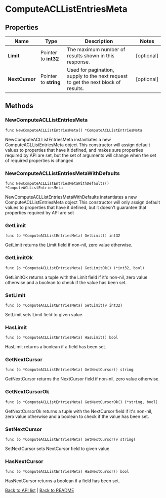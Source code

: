 # ComputeACLListEntriesMeta

## Properties

Name | Type | Description | Notes
------------ | ------------- | ------------- | -------------
**Limit** | Pointer to **int32** | The maximum number of results shown in this response. | [optional] 
**NextCursor** | Pointer to **string** | Used for pagination, supply to the next request to get the next block of results. | [optional] 

## Methods

### NewComputeACLListEntriesMeta

`func NewComputeACLListEntriesMeta() *ComputeACLListEntriesMeta`

NewComputeACLListEntriesMeta instantiates a new ComputeACLListEntriesMeta object
This constructor will assign default values to properties that have it defined,
and makes sure properties required by API are set, but the set of arguments
will change when the set of required properties is changed

### NewComputeACLListEntriesMetaWithDefaults

`func NewComputeACLListEntriesMetaWithDefaults() *ComputeACLListEntriesMeta`

NewComputeACLListEntriesMetaWithDefaults instantiates a new ComputeACLListEntriesMeta object
This constructor will only assign default values to properties that have it defined,
but it doesn't guarantee that properties required by API are set

### GetLimit

`func (o *ComputeACLListEntriesMeta) GetLimit() int32`

GetLimit returns the Limit field if non-nil, zero value otherwise.

### GetLimitOk

`func (o *ComputeACLListEntriesMeta) GetLimitOk() (*int32, bool)`

GetLimitOk returns a tuple with the Limit field if it's non-nil, zero value otherwise
and a boolean to check if the value has been set.

### SetLimit

`func (o *ComputeACLListEntriesMeta) SetLimit(v int32)`

SetLimit sets Limit field to given value.

### HasLimit

`func (o *ComputeACLListEntriesMeta) HasLimit() bool`

HasLimit returns a boolean if a field has been set.

### GetNextCursor

`func (o *ComputeACLListEntriesMeta) GetNextCursor() string`

GetNextCursor returns the NextCursor field if non-nil, zero value otherwise.

### GetNextCursorOk

`func (o *ComputeACLListEntriesMeta) GetNextCursorOk() (*string, bool)`

GetNextCursorOk returns a tuple with the NextCursor field if it's non-nil, zero value otherwise
and a boolean to check if the value has been set.

### SetNextCursor

`func (o *ComputeACLListEntriesMeta) SetNextCursor(v string)`

SetNextCursor sets NextCursor field to given value.

### HasNextCursor

`func (o *ComputeACLListEntriesMeta) HasNextCursor() bool`

HasNextCursor returns a boolean if a field has been set.


[Back to API list](../README.md#documentation-for-api-endpoints) | [Back to README](../README.md)

